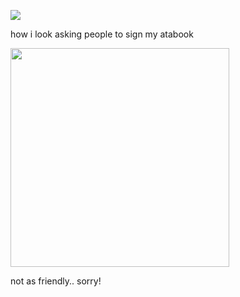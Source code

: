 ![](https://komarev.com/ghpvc/?username=piercedskin&color=CACACC&label=witnesses&base=1000) 

how i look asking people to sign my atabook


<img src="https://71781816.carrd.co/assets/images/image11.jpg?v=4b58b513" width="350" length="350"> 

not as friendly.. sorry!
